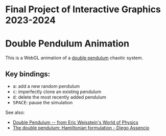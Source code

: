 # Final Project of Interactive Graphics 2023-2024

# Double Pendulum Animation

This is a WebGL animation of a [double pendulum][dp0] chaotic system.


## Key bindings:

* <kbd>a</kbd>: add a new random pendulum
* <kbd>c</kbd>: imperfectly clone an existing pendulum
* <kbd>d</kbd>: delete the most recently added pendulum
* <kbd>SPACE</kbd>: pause the simulation

See also:

* [Double Pendulum -- from Eric Weisstein's World of Physics][dp1]
* [The double pendulum: Hamiltonian formulation - Diego Assencio][dp2]

[dp0]: https://en.wikipedia.org/wiki/Double_pendulum
[dp1]: http://scienceworld.wolfram.com/physics/DoublePendulum.html
[dp2]: https://diego.assencio.com/?index=e5ac36fcb129ce95a61f8e8ce0572dbf
